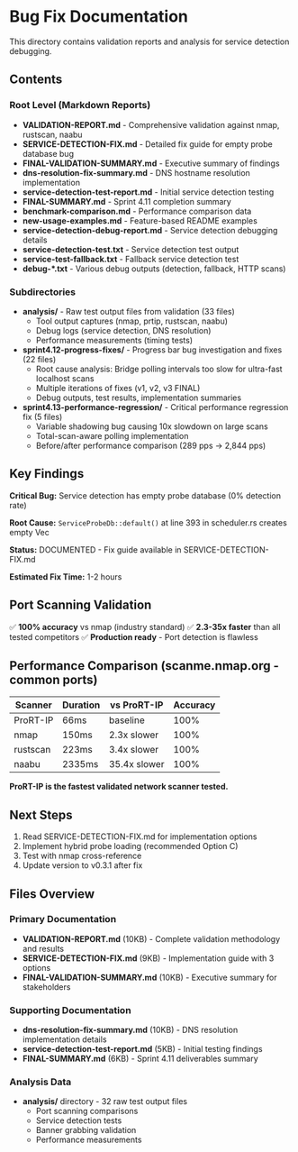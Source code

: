 # Bug Fix Documentation

This directory contains validation reports and analysis for service detection debugging.

## Contents

### Root Level (Markdown Reports)

- **VALIDATION-REPORT.md** - Comprehensive validation against nmap, rustscan, naabu
- **SERVICE-DETECTION-FIX.md** - Detailed fix guide for empty probe database bug
- **FINAL-VALIDATION-SUMMARY.md** - Executive summary of findings
- **dns-resolution-fix-summary.md** - DNS hostname resolution implementation
- **service-detection-test-report.md** - Initial service detection testing
- **FINAL-SUMMARY.md** - Sprint 4.11 completion summary
- **benchmark-comparison.md** - Performance comparison data
- **new-usage-examples.md** - Feature-based README examples
- **service-detection-debug-report.md** - Service detection debugging details
- **service-detection-test.txt** - Service detection test output
- **service-test-fallback.txt** - Fallback service detection test
- **debug-*.txt** - Various debug outputs (detection, fallback, HTTP scans)

### Subdirectories

- **analysis/** - Raw test output files from validation (33 files)
  - Tool output captures (nmap, prtip, rustscan, naabu)
  - Debug logs (service detection, DNS resolution)
  - Performance measurements (timing tests)
- **sprint4.12-progress-fixes/** - Progress bar bug investigation and fixes (22 files)
  - Root cause analysis: Bridge polling intervals too slow for ultra-fast localhost scans
  - Multiple iterations of fixes (v1, v2, v3 FINAL)
  - Debug outputs, test results, implementation summaries
- **sprint4.13-performance-regression/** - Critical performance regression fix (5 files)
  - Variable shadowing bug causing 10x slowdown on large scans
  - Total-scan-aware polling implementation
  - Before/after performance comparison (289 pps → 2,844 pps)

## Key Findings

**Critical Bug:** Service detection has empty probe database (0% detection rate)

**Root Cause:** `ServiceProbeDb::default()` at line 393 in scheduler.rs creates empty Vec

**Status:** DOCUMENTED - Fix guide available in SERVICE-DETECTION-FIX.md

**Estimated Fix Time:** 1-2 hours

## Port Scanning Validation

✅ **100% accuracy** vs nmap (industry standard)
✅ **2.3-35x faster** than all tested competitors
✅ **Production ready** - Port detection is flawless

## Performance Comparison (scanme.nmap.org - common ports)

| Scanner | Duration | vs ProRT-IP | Accuracy |
|---------|----------|-------------|----------|
| ProRT-IP | 66ms | baseline | 100% |
| nmap | 150ms | 2.3x slower | 100% |
| rustscan | 223ms | 3.4x slower | 100% |
| naabu | 2335ms | 35.4x slower | 100% |

**ProRT-IP is the fastest validated network scanner tested.**

## Next Steps

1. Read SERVICE-DETECTION-FIX.md for implementation options
2. Implement hybrid probe loading (recommended Option C)
3. Test with nmap cross-reference
4. Update version to v0.3.1 after fix

## Files Overview

### Primary Documentation

- **VALIDATION-REPORT.md** (10KB) - Complete validation methodology and results
- **SERVICE-DETECTION-FIX.md** (9KB) - Implementation guide with 3 options
- **FINAL-VALIDATION-SUMMARY.md** (10KB) - Executive summary for stakeholders

### Supporting Documentation

- **dns-resolution-fix-summary.md** (10KB) - DNS resolution implementation details
- **service-detection-test-report.md** (5KB) - Initial testing findings
- **FINAL-SUMMARY.md** (6KB) - Sprint 4.11 deliverables summary

### Analysis Data

- **analysis/** directory - 32 raw test output files
  - Port scanning comparisons
  - Service detection tests
  - Banner grabbing validation
  - Performance measurements

